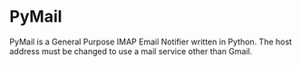 # PyMail
PyMail is a General Purpose IMAP Email Notifier written in Python. The host address must be changed to use a mail service other than Gmail.
